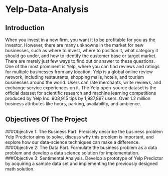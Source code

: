 # Yelp-Data-Analysis



## Introduction

When you invest in a new firm, you want it to be profitable for you as the investor. However, there are many unknowns in the market for new businesses, such as where to invest, where to position it, what category it should go under, and how to identify the customer base or target market. There are merely just few ways to find out or answer to these questions. One of the most prominent is Yelp, where you can find reviews and ratings for multiple businesses from any location.
Yelp is a global online review network, including restaurants, shopping malls, hotels, and tourism businesses around the world. Users can rate merchants, write reviews, and exchange service experiences on it. The Yelp open-source dataset is the official dataset for scientific research and machine learning competitions produced by Yelp Inc. 908,915 tips by 1,987,897 users. Over 1.2 million business attributes like hours, parking, availability, and ambience.

## Objectives Of The Project

###Objective 1: The Business Part. Precisely describe the business problem Yelp Predictor aims to solve, discuss why this problem is important, and explore how our data-science techniques can make a difference.
###Objective 2: The Data Part. Formulate the business problem as a data problem and develop a data science solution for implementation.
###Objective 3: Sentimental Analysis. Develop a prototype of Yelp Predictor by acquiring a sample data set and implementing the previously designed math solution.


